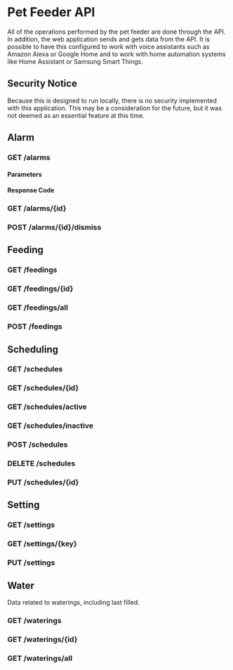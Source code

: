 # Pet Feeder API

All of the operations performed by the pet feeder are done through the API. In addition, the web application 
sends and gets data from the API. It is possible to have this configured to work with voice 
assistants such as Amazon Alexa or Google Home and to work with home automation systems like 
Home Assistant or Samsung Smart Things.

## Security Notice

Because this is designed to run locally, there is no security implemented with this application. This 
may be a consideration for the future, but it was not deemed as an essential feature at this time.

## Alarm

### GET /alarms

#### Parameters

#### Response Code

### GET /alarms/{id}

### POST /alarms/{id}/dismiss

## Feeding

### GET /feedings

### GET /feedings/{id}

### GET /feedings/all

### POST /feedings

## Scheduling

### GET /schedules

### GET /schedules/{id}

### GET /schedules/active

### GET /schedules/inactive

### POST /schedules

### DELETE /schedules

### PUT /schedules/{id}

## Setting

### GET /settings

### GET /settings/{key}

### PUT /settings

## Water

Data related to waterings, including last filled. 

### GET /waterings

### GET /waterings/{id}

### GET /waterings/all
